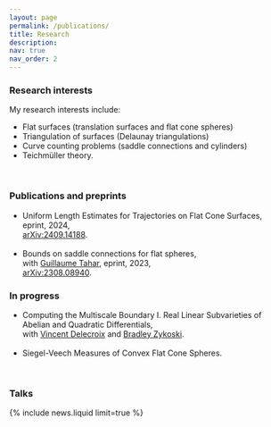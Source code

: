 ```yaml
---
layout: page
permalink: /publications/
title: Research
description: 
nav: true
nav_order: 2
---
```


<!-- _pages/publications.md -->

<!-- Bibsearch Feature -->

<style>
  .bold-text {
    font-weight: bold; /* 使文字粗体 */
    font-weight: 400; /* 700 或更高的值可增强粗体效果 */
  }
</style>

<h3>
    <a style="color: inherit">Research interests</a>
</h3>
<p>My research interests include:</p>
<ul>
  <li><span class="bold-text">Flat surfaces</span> <span class="font-weight-light">(translation surfaces and flat cone spheres)</span></li>
  <li><span class="bold-text">Triangulation of surfaces</span> <span class="font-weight-light">(Delaunay triangulations)</span></li>
  <li><span class="bold-text">Curve counting problems</span> <span class="font-weight-light">(saddle connections and cylinders)</span></li>
  <li><span class="bold-text">Teichmüller theory.</span></li>
</ul>


<br>
<h3>
    <a style="color: inherit">Publications and preprints</a>
</h3>
<ul>
        <li> 
        <span class="bold-text">Uniform Length Estimates for Trajectories on Flat Cone Surfaces,</span><br>
        <span class="font-weight-light">eprint, 2024,</span><br>
        <span class="font-weight-light"><a href="https://arxiv.org/abs/2409.14188">arXiv:2409.14188</a>.</span>
        </li><br>
        <li> 
        <span class="bold-text">Bounds on saddle connections for flat spheres,</span><br>
        <span class="font-weight-light">with <a href="https://bimsa.net/people/tahar/">Guillaume Tahar</a>, eprint, 2023,</span><br>
        <span class="font-weight-light"><a href="https://arxiv.org/abs/2308.08940">arXiv:2308.08940</a>.</span>
        </li>
</ul>

<h3>
    <a style="color: inherit">In progress</a>
</h3>
<ul>
        <li> 
        <span class="bold-text">Computing the Multiscale Boundary I. Real Linear Subvarieties of Abelian and Quadratic Differentials,</span><br>
        <span class="font-weight-light">with <a href="https://www.labri.fr/perso/vdelecro/">Vincent Delecroix</a> and <a href="">Bradley Zykoski</a>.</span>
        </li><br>
        <li>
        <span class="bold-text">Siegel-Veech Measures of Convex Flat Cone Spheres.</span><br>
        </li>
</ul>

<br>
<h3>
    <a style="color: inherit">Talks</a>
</h3>
{% include news.liquid limit=true %}